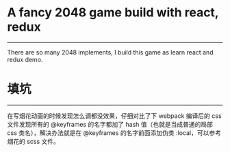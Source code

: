 # A fancy 2048 game build with react, redux

----
There are so many 2048 implements, I build this game as learn react and redux demo.

# 填坑
----

  在写烟花动画的时候发现怎么调都没效果，仔细对比了下 webpack 编译后的 css 文件发现所有的 @keyframes
的名字都加了 hash 值（也就是当成普通的局部 css 类名），解决办法就是在 @keyframes 的名字前面添加伪类 :local，可以参考烟花的 scss 文件。
